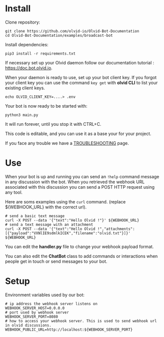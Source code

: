 # Install

Clone repository:
```shell
git clone https://github.com/olvid-io/Olvid-Bot-Documentation
cd Olvid-Bot-Documentation/examples/broadcast-bot
```

Install dependencies:
```shell
pip3 install -r requirements.txt
```

If necessary set up your Olvid daemon follow our documentation tutorial : https://doc.bot.olvid.io.

When your daemon is ready to use, set up your bot client key.
If you forgot your client key you can use the command `key get` with **olvid CLI** to list your existing client keys. 

```shell
echo OLVID_CLIENT_KEY=....> .env
```

Your bot is now ready to be started with:
```shell
python3 main.py
```

It will run forever, until you stop it with CTRL+C.

This code is editable, and you can use it as a base your for your project.

If you face any trouble we have a [TROUBLESHOOTING](https://doc.bot.olvid.io/python/troubleshooting.html) page.

# Use
When your bot is up and running you can send an `!help` command message in any discussion with the bot. 
When you retrieved the webhook URL associated with this discussion you can send a POST HTTP request using any tool.

Here are soms examples using the `curl` command. (replace ${WEBHOOK_URL} with the correct url).
```shell
# send a basic text message
curl -X POST --data '{"text":"Hello Olvid !"}' ${WEBHOOK_URL}
# send a text message with an attachment
curl -X POST --data '{"text":"Hello Olvid !","attachments":[{"payload":"VXNlIE9sdmlkICEK","filename":"olvid.txt"}]}' ${WEBHOOK_URL}
```

You can edit the **handler.py** file to change your webhook payload format.

You can also edit the **ChatBot** class to add commands or interactions when people get in touch or send messages to your bot. 

# Setup 
Environment variables used by our bot:
```shell
# ip address the webhook server listens on
WEBHOOK_SERVER_HOST=0.0.0.0
# port used by webhook server
WEBHOOK_SERVER_PORT=8080
# how to access your webhook server. This is used to send webhook url in olvid discussions.
WEBHOOK_PUBLIC_URL=http://localhost:${WEBHOOK_SERVER_PORT}
```
